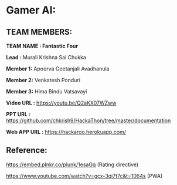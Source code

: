 # Gamer AI:

## TEAM MEMBERS:

**TEAM NAME : Fantastic Four**

**Lead :** Murali Krishna Sai Chukka 

**Member 1:** Apoorva Geetanjali Avadhanula

**Member 2:** Venkatesh Ponduri   

**Member 3:** Hima Bindu Vatsavayi 


**Video URL :** https://youtu.be/Q2aKX07WZww

**PPT URL :** https://github.com/chkrish9/HackaThon/tree/master/documentation

**Web APP URL :** https://hackaroo.herokuapp.com/

## Reference:

https://embed.plnkr.co/plunk/1esaGq (Rating directive)

https://www.youtube.com/watch?v=gcx-3qi7t7c&t=1064s (PWA)

